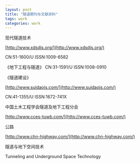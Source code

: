 ```yaml
---
layout: post
title: "隧道期刊与文献资料"
tags: work
categories: work
---
```


现代隧道技术


[http://www.xdsdjs.org/](http://www.xdsdjs.org/)

CN:51-1600/U ISSN:1009-6582


《地下工程与隧道》 CN:31-1591/U ISSN:1008-0910


《隧道建设》

[http://www.suidaojs.com/](http://www.suidaojs.com/)



 CN:41-1355/U ISSN:1672-741X

中国土木工程学会隧道及地下工程分会

[http://www.cces-tuwb.com/](http://www.cces-tuwb.com/)

公路


[http://www.chn-highway.com/](http://www.chn-highway.com/)


隧道与地下空间技术

Tunneling and Underground Space Technology